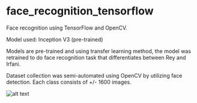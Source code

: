 # face_recognition_tensorflow
Face recognition using TensorFlow and OpenCV.

Model used: Inception V3 (pre-trained)

Models are pre-trained and using transfer learning method, the model was retrained to do face recognition task that differentiates between Rey and Irfani.

Dataset collection was semi-automated using OpenCV by utilizing face detection. Each class consists of +/- 1600 images.

![alt text](https://github.com/rrwiyatn/face_recognition_tensorflow/blob/master/frame8.jpg)
